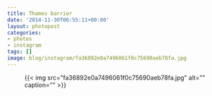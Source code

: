 ```yaml
---
title: Thames barrier
date: '2014-11-30T06:55:11+00:00'
layout: photopost
categories:
- photos
- instagram
tags: []
image: blog/instagram/fa36892e0a7496061f0c75690aeb78fa.jpg
---
```


<figure class="photo photo--square">
  {{< img src="fa36892e0a7496061f0c75690aeb78fa.jpg" alt="" caption="" >}}

</figure>



